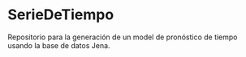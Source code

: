 # SerieDeTiempo
Repositorio para la generación de un model de pronóstico de tiempo usando la base de datos Jena.
